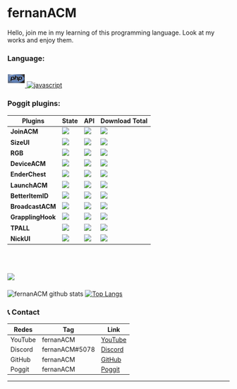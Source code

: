 # fernanACM
Hello, join me in my learning of this programming language. Look at my works and enjoy them.

<h3 align="left">Language:</h3>
<a href="https://www.php.net" target="_blank"> <img src="https://raw.githubusercontent.com/devicons/devicon/master/icons/php/php-original.svg" alt="php" width="40" height="40"/> <a href="https://www.javascript.com" target="-blank"> <img src="https://upload.wikimedia.org/wikipedia/commons/6/6a/JavaScript-logo.png" alt="javascript" width="40" height="40"/> </a> </p>

### Poggit plugins:

| **Plugins** | **State** | **API** | **Download Total** |
| --- | --- | --- | --- |
| **JoinACM** | [![](https://poggit.pmmp.io/shield.state/JoinACM)](https://poggit.pmmp.io/p/JoinACM) | [![](https://poggit.pmmp.io/shield.api/JoinACM)](https://poggit.pmmp.io/p/JoinACM) | [![](https://poggit.pmmp.io/shield.dl.total/JoinACM)](https://poggit.pmmp.io/p/JoinACM) |
| **SizeUI** | [![](https://poggit.pmmp.io/shield.state/SizeUI)](https://poggit.pmmp.io/p/SizeUI) | [![](https://poggit.pmmp.io/shield.api/SizeUI)](https://poggit.pmmp.io/p/SizeUI) | [![](https://poggit.pmmp.io/shield.dl.total/SizeUI)](https://poggit.pmmp.io/p/SizeUI) |
| **RGB** | [![](https://poggit.pmmp.io/shield.state/RGB)](https://poggit.pmmp.io/p/RGB) | [![](https://poggit.pmmp.io/shield.api/RGB)](https://poggit.pmmp.io/p/RGB) | [![](https://poggit.pmmp.io/shield.dl.total/RGB)](https://poggit.pmmp.io/p/RGB) |
| **DeviceACM** | [![](https://poggit.pmmp.io/shield.state/DeviceACM)](https://poggit.pmmp.io/p/DeviceACM) | [![](https://poggit.pmmp.io/shield.api/DeviceACM)](https://poggit.pmmp.io/p/DeviceACM) | [![](https://poggit.pmmp.io/shield.dl.total/DeviceACM)](https://poggit.pmmp.io/p/DeviceACM) |
| **EnderChest** | [![](https://poggit.pmmp.io/shield.state/EnderChest)](https://poggit.pmmp.io/p/EnderChest) | [![](https://poggit.pmmp.io/shield.api/EnderChest)](https://poggit.pmmp.io/p/EnderChest) | [![](https://poggit.pmmp.io/shield.dl.total/EnderChest)](https://poggit.pmmp.io/p/EnderChest) |
| **LaunchACM** | [![](https://poggit.pmmp.io/shield.state/LaunchACM)](https://poggit.pmmp.io/p/LaunchACM) | [![](https://poggit.pmmp.io/shield.api/LaunchACM)](https://poggit.pmmp.io/p/LaunchACM) | [![](https://poggit.pmmp.io/shield.dl.total/LaunchACM)](https://poggit.pmmp.io/p/LaunchACM) |
| **BetterItemID** | [![](https://poggit.pmmp.io/shield.state/BetterItemID)](https://poggit.pmmp.io/p/BetterItemID) | [![](https://poggit.pmmp.io/shield.api/BetterItemID)](https://poggit.pmmp.io/p/BetterItemID) | [![](https://poggit.pmmp.io/shield.dl.total/BetterItemID)](https://poggit.pmmp.io/p/BetterItemID) |
| **BroadcastACM** | [![](https://poggit.pmmp.io/shield.state/BroadcastACM)](https://poggit.pmmp.io/p/BroadcastACM) | [![](https://poggit.pmmp.io/shield.api/BroadcastACM)](https://poggit.pmmp.io/p/BroadcastACM) | [![](https://poggit.pmmp.io/shield.dl.total/BroadcastACM)](https://poggit.pmmp.io/p/BroadcastACM) |
| **GrapplingHook** | [![](https://poggit.pmmp.io/shield.state/GrapplingHook)](https://poggit.pmmp.io/p/GrapplingHook) | [![](https://poggit.pmmp.io/shield.api/GrapplingHook)](https://poggit.pmmp.io/p/GrapplingHook) | [![](https://poggit.pmmp.io/shield.dl.total/GrapplingHook)](https://poggit.pmmp.io/p/GrapplingHook) |
| **TPALL** | [![](https://poggit.pmmp.io/shield.state/TPAll-PM4)](https://poggit.pmmp.io/p/TPAll-PM4) | [![](https://poggit.pmmp.io/shield.api/TPAll-PM4)](https://poggit.pmmp.io/p/TPAll-PM4) | [![](https://poggit.pmmp.io/shield.dl.total/TPAll-PM4)](https://poggit.pmmp.io/p/TPAll-PM4) |
| **NickUI** | [![](https://poggit.pmmp.io/shield.state/NickUI)](https://poggit.pmmp.io/p/NickUI) | [![](https://poggit.pmmp.io/shield.api/NickUI)](https://poggit.pmmp.io/p/NickUI) | [![](https://poggit.pmmp.io/shield.dl.total/NickUI)](https://poggit.pmmp.io/p/NickUI) 

<!--
**fernanACM/fernanACM** is a ✨ _special_ ✨ repository because its `README.md` (this file) appears on your GitHub profile.

Here are some ideas to get you started:

- 🔭 I’m currently working on ...
- 🌱 I’m currently learning ...
- 👯 I’m looking to collaborate on ...
- 🤔 I’m looking for help with ...
- 💬 Ask me about ...
- 📫 How to reach me: ...
- 😄 Pronouns: ...
- ⚡ Fun fact: ...
-->

<br>

![](https://komarev.com/ghpvc/?username=fernanACM&color=green)
---
![fernanACM github stats](https://github-readme-stats.vercel.app/api/?username=fernanACM&show_icons=true&hide_border=true&theme=algolia&count_private=true)
[![Top Langs](https://github-readme-stats.vercel.app/api/top-langs/?username=fernanACM&show_icons=true&hide_border=true&theme=algolia&count_private=true)](https://github.com/fernanACM)

### 📞 Contact
| Redes | Tag | Link |
|-------|-------------|------|
| YouTube | fernanACM | [YouTube](https://www.youtube.com/channel/UC-M5iTrCItYQBg5GMuX5ySw) | 
| Discord | fernanACM#5078 | [Discord](https://discord.gg/YyE9XFckqb) |
| GitHub | fernanACM | [GitHub](https://github.com/fernanACM)
| Poggit | fernanACM | [Poggit](https://poggit.pmmp.io/ci/fernanACM)
****
<!--
